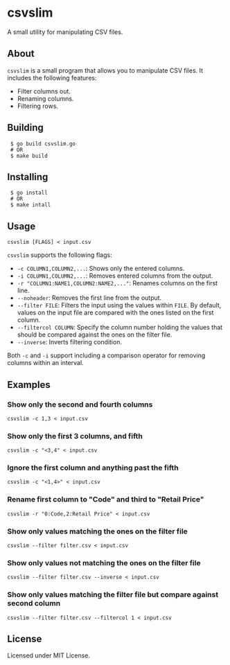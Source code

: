 # csvslim

A small utility for manipulating CSV files.

## About

`csvslim` is a small program that allows you to manipulate CSV files. It includes the following features:

 * Filter columns out.
 * Renaming columns.
 * Filtering rows.

## Building

```
 $ go build csvslim.go
 # OR
 $ make build
```

## Installing

```
 $ go install
 # OR
 $ make intall
```

## Usage

```
csvslim [FLAGS] < input.csv
```

`csvslim` supports the following flags:

 * `-c COLUMN1,COLUMN2,...`: Shows only the entered columns.
 * `-i COLUMN1,COLUMN2,...`: Removes entered columns from the output.
 * `-r "COLUMN1:NAME1,COLUMN2:NAME2,..."`: Renames columns on the first line.
 * `--noheader`: Removes the first line from the output.
 * `--filter FILE`: Filters the input using the values within `FILE`. By default, values on the input file are compared with the ones listed on the first column.
 * `--filtercol COLUMN`: Specify the column number holding the values that should be compared against the ones on the filter file.
 * `--inverse`: Inverts filtering condition.
 
Both `-c` and `-i` support including a comparison operator for removing columns within an interval.

## Examples

### Show only the second and fourth columns

```
csvslim -c 1,3 < input.csv
```

### Show only the first 3 columns, and fifth

```
csvslim -c "<3,4" < input.csv
```

### Ignore the first column and anything past the fifth

```
csvslim -c "<1,4>" < input.csv
```

### Rename first column to "Code" and third to "Retail Price"

```
csvslim -r "0:Code,2:Retail Price" < input.csv
```

### Show only values matching the ones on the filter file

```
csvslim --filter filter.csv < input.csv
```

### Show only values not matching the ones on the filter file

```
csvslim --filter filter.csv --inverse < input.csv
```

### Show only values matching the filter file but compare against second column

```
csvslim --filter filter.csv --filtercol 1 < input.csv
```

## License

Licensed under MIT License.
